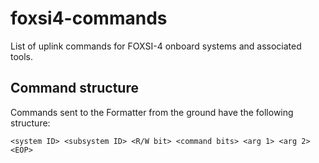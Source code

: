 # foxsi4-commands
List of uplink commands for FOXSI-4 onboard systems and associated tools.

## Command structure

Commands sent to the Formatter from the ground have the following structure:

```
<system ID> <subsystem ID> <R/W bit> <command bits> <arg 1> <arg 2> <EOP>
```